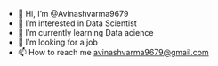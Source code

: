 - 👋 Hi, I’m @Avinashvarma9679
- 👀 I’m interested in Data Scientist
- 🌱 I’m currently learning Data acience
- 💞️ I’m looking for a job 
- 📫 How to reach me avinashvarma9679@gmail.com

<!---
Avinashvarma9679/Avinashvarma9679 is a ✨ special ✨ repository because its `README.md` (this file) appears on your GitHub profile.
You can click the Preview link to take a look at your changes.
--->
